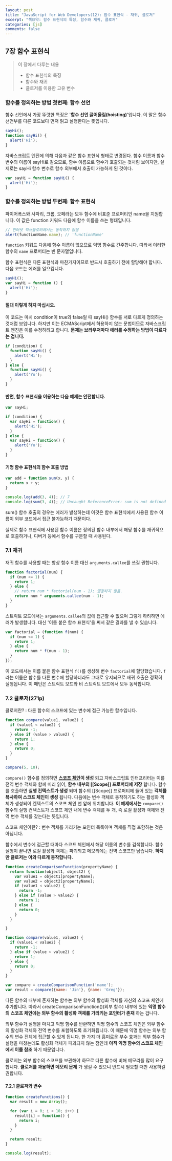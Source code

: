```yaml
---
layout: post
title: "JavaScript for Web Developers(12): 함수 표현식 - 재귀, 클로저"
excerpt: "책요약: 함수 표현식의 특징, 함수와 재귀, 클로저"
categories: [js]
comments: false
---
```


## 7장 함수 표현식

> 이 장에서 다루는 내용
> - 함수 표헌식의 특징
> - 함수와 재귀
> - 클로저를 이용한 고유 변수

### 함수를 정의하는 방법 첫번째: 함수 선언

함수 선언에서 가장 뚜렷한 특징은 '**함수 선언 끌어올림(hoisting)**'입니다.
이 말은 함수 선언부를 다른 코드보다 먼저 읽고 실행한다는 뜻입니다.

```javascript
sayHi();
function sayHi() {
  alert('Hi');
}
```

자바스크립트 엔진에 의해 다음과 같은 함수 표현식 형태로 변경된다. 함수 이름과
함수 변수의 이름이 sayHi로 같으므로, 함수 이름으로 함수가 호출되는 것처럼 보이지만,
실제로는 sayHi 함수 변수로 함수 외부에서 호출이 가능하게 된 것이다.

```javascript
var sayHi = function sayHi() {
  alert('Hi');
}
```

### 함수를 정의하는 방법 두번째: 함수 표현식

파이어폭스와 사파리, 크롬, 오페라는 모두 함수에 비표준 프로퍼티인 name을 지원합니다.
이 값은 function 키워드 다음에 함수 이름을 쓰는 형태입니다.

```javascript
// 인터넷 익스플로러에서는 동작하지 않음
alert(functionName.name); // 'functionName'
```

`function` 키워드 다음에 함수 이름이 없으므로 익명 함수로 간주합니다. 따라서 이러한
함수의 `name` 프로퍼티는 빈 문자열입니다.

함수 표현식은 다른 표현식과 마찬가지이므로 반드시 호출하기 전에 할당해야 합니다.
다음 코드는 에러를 일으킵니다.

```javascript
sayHi();
var sayHi = function () {
  alert('Hi');
}
```

#### 절대 이렇게 하지 마십시오.
이 코드는 마치 condition이 true와 false일 때 sayHi() 함수를 서로 다르게 정의하는
것처럼 보입니다. 하지만 이는 ECMAScript에서 허용하지 않는 문법이므로 자바스크립트
엔진은 이를 수정하려고 합니다. **문제는 브라우저마다 에러를 수정하는 방법이 다르다는
겁니다.**

```javascript
if (condition) {
  function sayHi() {
    alert('Hi');
  }
} else {
  function sayHi() {
    alert('Yo');
  }
}
```

#### 반면, 함수 표현식을 이용하는 다음 예제는 안전합니다.

```javascript
var sayHi;

if (condition) {
  var sayHi = function() {
    alert('Hi');
  }
} else {
  var sayHi = function() {
    alert('Yo');
  }
}
```

#### 기명 함수 표현식의 함수 호출 방법

```javascript
var add = function sum(x, y) {
  return x + y;
}

console.log(add(3, 4)); // 7
console.log(sum(3, 4)); // Uncaught ReferenceError: sum is not defined
```

sum() 함수 호출의 경우는 에러가 발생하는데 이것은 함수 표현식에서 사용된 함수 이름이
외부 코드에서 접근 불가능하기 때문이다.

실제로 함수 표현식에 사용된 함수 이름은 정의된 함수 내부에서 해당 함수를 재귀적으로
호출하거나, 디버거 등에서 함수를 구분할 때 사용된다.

### 7.1 재귀

재귀 함수를 사용할 때는 항상 함수 이름 대신 `arguments.callee`를 쓰길 권합니다.

```javascript
function factorial(num) {
  if (num <= 1) {
    return 1;
  } else {
    // return num * factorial(num - 1); 권장하지 않음.
    return num * arguments.callee(num - 1);
  }
}
```

스트릭트 모드에서는 `arguments.callee`의 값에 접근할 수 없으며 그렇게 하려하면
에러가 발생합니다. 대신 '이름 붙은 함수 표현식'을 써서 같은 결과를 낼 수 있습니다.

```javascript
var factorial = (function f(num) {
  if (num <= 1) {
    return 1;
  } else {
    return num * f(num - 1);
  }
});
```

이 코드에서는 이름 붙은 함수 표현식 `f()`를 생성해 변수 `factorial`에 할당했습니다.
`f`라는 이름은 함수를 다른 변수에 할당하더라도 그대로 유지되므로 재귀 호출은 정확히
실행됩니다. 이 패턴은 스트릭트 모드와 비 스트릭트 모드에서 모두 동작합니다.

### 7.2 클로저(271p)
클로저란?
: 다른 함수의 스코프에 있는 변수에 접근 가능한 함수입니다.

```javascript
function compare(value1, value2) {
  if (value1 < value2) {
    return -1;
  } else if (value > value2) {
    return 1;
  } else {
    return 0;
  }
}

compare(5, 10);
```

`compare()` 함수를 정의하면 **[스코프 체인](http://jin-2.github.io/articles/2015-10/javascript5/#section-8)이 생성** 되고 자바스크립트 인터프리터는 이를
전역 변수 객체와 함께 미리 읽어, **함수 내부의 [[Scope]] 프로퍼티에 저장** 합니다.
함수를 호출하면 **실행 컨텍스트가 생성** 되며 함수의 [[Scope]] 프로퍼티에 들어 있는
**객체를 복사하여 스코프 체인이 생성** 됩니다. 다음에는 변수 객체로 동작하기도 하는
활성화 객체가 생성되어 켄텍스트의 스코프 체인 맨 앞에 위치합니다. **이 예제에서는**
`compare()` 함수의 실행 컨텍스트가 스코프 체인 내에 변수 객체를 두 개, 즉 로컬 활성화
객체와 전역 변수 객체를 갖는다는 뜻입니다.

스코프 체인이란?
: 변수 객체를 가리키는 포인터 목록이며 객체를 직접 포함하는 것은 아닙니다.  

함수에서 변수에 접근할 때마다 스코프 체인에서 해당 이름의 변수를 검색합니다.
함수 실행이 끝나면 로컬 활성화 객체는 파괴되고 메모리에는 전역 스코프만 남습니다.
**하지만 클로저는 이와 다르게 동작합니다.**

```javascript
function createComparisonFunction(propertyName) {
  return function(object1, object2) {
    var value1 = object1[propertyName];
    var value2 = object2[propertyName];
    if (value1 < value2) {
      return -1;
    } else if (value > value2) {
      return 1;
    } else {
      return 0;
    }
  }

}

function compare(value1, value2) {
  if (value1 < value2) {
    return -1;
  } else if (value > value2) {
    return 1;
  } else {
    return 0;
  }
}

var compare = createComparisonFunction('name');
var result = compare({name: 'Jin'}, {name: 'Greg'});
```

다른 함수의 내부에 존재하는 함수는 외부 함수의 활성화 객체를 자신의 스코프 체인에
추가합니다. 따라서 createComparisonFunction()(외부 함수) 내부에 있는 **익명 함수의
스코프 체인에는 외부 함수의 활성화 객체를 가리키는 포인터가 존재** 하는 겁니다.  

외부 함수가 실행을 마치고 익명 함수를 반환하면 익명 함수의 스코프 체인은 외부 함수의
활성화 객체와 전역 변수를 포함하도록 초기화됩니다. 이 때문에 익명 함수는 외부 함수의
변수 전체에 접근할 수 있게 됩니다. 한 가지 더 흥미로운 부수 효과는 외부 함수가 실행을
마쳤는데도 활성화 객체가 파괴되지 않는 점인데 **아직 익명 함수의 스코프 체인에서
이를 참조** 하기 때문입니다.  

클로저는 외부 함수의 스코프를 보관해야 하므로 다른 함수에 비해 메모리를 많이
요구합니다. **클로저를 과용하면 메모리 문제** 가 생길 수 있으니 반드시 필요할 때만
사용하길 권합니다.

#### 7.2.1 클로저와 변수

```javascript
function createFunctions() {
  var result = new Array();

  for (var i = 0; i < 10; i++) {
    result[i] = function() {
      return i;
    }
  }

  return result;
}

console.log(result);
```
